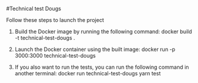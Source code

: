 #Technical test Dougs

Follow these steps to launch the project

1. Build the Docker image by running the following command:
   docker build -t technical-test-dougs .

2. Launch the Docker container using the built image:
   docker run -p 3000:3000 technical-test-dougs

3. If you also want to run the tests, you can run the following command in another terminal:
   docker run technical-test-dougs yarn test
